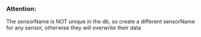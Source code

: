 ### Attention: 
The sensorName is NOT unique in the db, so create a different sensorName for any sensor, otherwise they will overwrite their data
